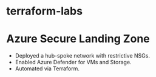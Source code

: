 # terraform-labs
# Azure Secure Landing Zone  
- Deployed a hub-spoke network with restrictive NSGs.  
- Enabled Azure Defender for VMs and Storage.  
- Automated via Terraform.  